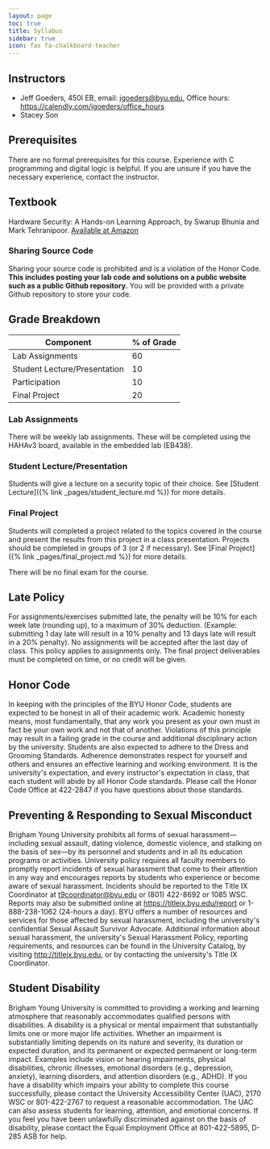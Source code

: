 ```yaml
---
layout: page
toc: true
title: Syllabus
sidebar: true
icon: fas fa-chalkboard-teacher
---
```



## Instructors
* Jeff Goeders, 450I EB, email: jgoeders@byu.edu, Office hours: <https://calendly.com/jgoeders/office_hours>
* Stacey Son

## Prerequisites
There are no formal prerequisites for this course.  Experience with C programming and digital logic is helpful.  If you are unsure if you have the necessary experience, contact the instructor.

## Textbook
Hardware Security: A Hands-on Learning Approach, by Swarup Bhunia and Mark Tehranipoor. [Available at Amazon](https://www.amazon.com/Hardware-Security-Hands-Learning-Approach/dp/0128124776)

### Sharing Source Code 
Sharing your source code  is prohibited and is a violation of the Honor Code.  **This includes posting your lab code and solutions on a public website such as a public Github repository.**  You will be provided with a private Github repository to store your code.


## Grade Breakdown

| Component                         | % of Grade    |
|-----------------------------------|---------------|
| Lab Assignments       | 60            |
| Student Lecture/Presentation      | 10            |
| Participation                     | 10            |
| Final Project                     | 20            |

### Lab Assignments
There will be weekly lab assignments.  These will be completed using the HAHAv3 board, available in the embedded lab (EB438).

### Student Lecture/Presentation
Students will give a lecture on a security topic of their choice.  See [Student Lecture]({% link _pages/student_lecture.md %}) for more details.

### Final Project
Students will completed a project related to the topics covered in the course and present the results from this project in a class presentation. Projects should be completed in groups of 3 (or 2 if necessary).  See [Final Project]({% link _pages/final_project.md %}) for more details.

There will be no final exam for the course.

## Late Policy
For assignments/exercises submitted late, the penalty will be 10% for each week late (rounding up), to a maximum of 30% deduction.  (Example: submitting 1 day late will result in a 10% penalty and 13 days late will result in a 20% penalty).  No assignments will be accepted after the last day of class.  This policy applies to assignments only.  The final project deliverables must be completed on time, or no credit will be given.


## Honor Code
In keeping with the principles of the BYU Honor Code, students are expected to be honest in all of their academic work. Academic honesty means, most fundamentally, that any work you present as your own must in fact be your own work and not that of another. Violations of this principle may result in a failing grade in the course and additional disciplinary action by the university. Students are also expected to adhere to the Dress and Grooming Standards. Adherence demonstrates respect for yourself and others and ensures an effective learning and working environment. It is the university's expectation, and every instructor's expectation in class, that each student will abide by all Honor Code standards. Please call the Honor Code Office at 422-2847 if you have questions about those standards.

## Preventing & Responding to Sexual Misconduct
Brigham Young University prohibits all forms of sexual harassment—including sexual assault, dating violence, domestic violence, and stalking on the basis of sex—by its personnel and students and in all its education programs or activities. University policy requires all faculty members to promptly report incidents of sexual harassment that come to their attention in any way and encourages reports by students who experience or become aware of sexual harassment. Incidents should be reported to the Title IX Coordinator at t9coordinator@byu.edu or (801) 422-8692 or 1085 WSC. Reports may also be submitted online at https://titleix.byu.edu/report or 1-888-238-1062 (24-hours a day). BYU offers a number of resources and services for those affected by sexual harassment, including the university's confidential Sexual Assault Survivor Advocate. Additional information about sexual harassment, the university's Sexual Harassment Policy, reporting requirements, and resources can be found in the University Catalog, by visiting http://titleix.byu.edu, or by contacting the university's Title IX Coordinator.
 
## Student Disability
Brigham Young University is committed to providing a working and learning atmosphere that reasonably accommodates qualified persons with disabilities. A disability is a physical or mental impairment that substantially limits one or more major life activities. Whether an impairment is substantially limiting depends on its nature and severity, its duration or expected duration, and its permanent or expected permanent or long-term impact. Examples include vision or hearing impairments, physical disabilities, chronic illnesses, emotional disorders (e.g., depression, anxiety), learning disorders, and attention disorders (e.g., ADHD). If you have a disability which impairs your ability to complete this course successfully, please contact the University Accessibility Center (UAC), 2170 WSC or 801-422-2767 to request a reasonable accommodation. The UAC can also assess students for learning, attention, and emotional concerns. If you feel you have been unlawfully discriminated against on the basis of disability, please contact the Equal Employment Office at 801-422-5895, D-285 ASB for help.
